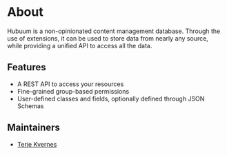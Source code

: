 # About

Hubuum is a non-opinionated content management database. Through the use of extensions, it can be used to store data from nearly any source, while providing a unified API to access all the data.

## Features

* A REST API to access your resources
* Fine-grained group-based permissions
* User-defined classes and fields, optionally defined through JSON Schemas

## Maintainers

* [Terje Kvernes](https://github.com/terjekv)
